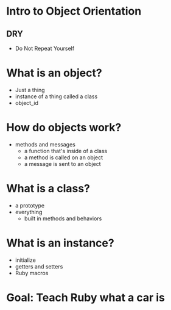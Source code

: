 # Intro to Object Orientation

## DRY

- Do Not Repeat Yourself

# What is an object?

- Just a thing
- instance of a thing called a class
- object_id

# How do objects work?

- methods and messages
  - a function that's inside of a class
  - a method is called on an object
  - a message is sent to an object

# What is a class?

- a prototype
- everything
  - built in methods and behaviors

# What is an instance?

- initialize
- getters and setters
- Ruby macros

# Goal: Teach Ruby what a car is

